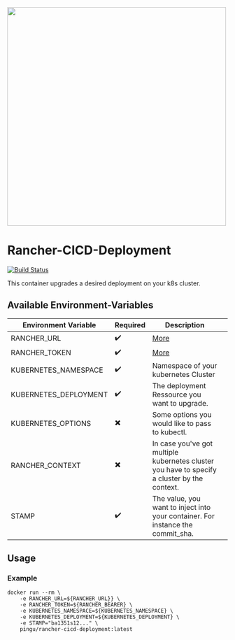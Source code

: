 <img src="https://i.imgur.com/Sv1Oqiu.png" width="500"/>

# Rancher-CICD-Deployment
[![Build Status](https://drone.quving.com/api/badges/Quving/rancher-cicd-deployment/status.svg)](https://drone.quving.com/Quving/rancher-cicd-deployment)


This container upgrades a desired deployment on your k8s cluster.


## Available Environment-Variables
| Environment Variable  | Required | Description |   |
|---------------------- |----------|-------------|---|
| RANCHER_URL           |  :heavy_check_mark:        | [More](https://rancher.com/docs/rancher/v2.x/en/cli/#cli-authentication)          |   |
| RANCHER_TOKEN         |  :heavy_check_mark:        | [More](https://rancher.com/docs/rancher/v2.x/en/cli/#cli-authentication)          |   |
| KUBERNETES_NAMESPACE  |  :heavy_check_mark:        |  Namespace of your kubernetes Cluster                                             |   |   |
| KUBERNETES_DEPLOYMENT |  :heavy_check_mark:        | The deployment Ressource you want to upgrade.                                     |   |   |
| KUBERNETES_OPTIONS    |  :heavy_multiplication_x:  | Some options you would like to pass to kubectl.                                   |   |   |
| RANCHER_CONTEXT       |  :heavy_multiplication_x:  | In case you've got multiple kubernetes cluster you have to specify a cluster by the context.  |   |   |
| STAMP                 |  :heavy_check_mark:        | The value, you want to inject into your container. For instance the commit_sha.   |   |   |



## Usage
### Example
```
docker run --rm \
    -e RANCHER_URL=${RANCHER_URL}} \
    -e RANCHER_TOKEN=${RANCHER_BEARER} \
    -e KUBERNETES_NAMESPACE=${KUBERNETES_NAMESPACE} \
    -e KUBERNETES_DEPLOYMENT=${KUBERNETES_DEPLOYMENT} \
    -e STAMP="ba1351s12..." \
    pingu/rancher-cicd-deployment:latest
```
